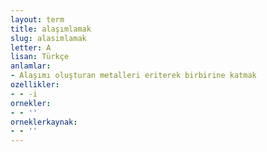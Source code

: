 ```yaml
---
layout: term
title: alaşımlamak
slug: alasimlamak
letter: A
lisan: Türkçe
anlamlar:
- Alaşımı oluşturan metalleri eriterek birbirine katmak
ozellikler:
- - -i
ornekler:
- - ''
orneklerkaynak:
- - ''
---
```

